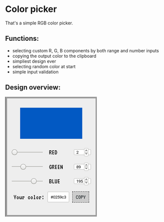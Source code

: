 # Color picker 

That's a simple RGB color picker.

## Functions:
* selecting custom R, G, B components by both range and number inputs
* copying the output color to the clipboard
* simpliest design ever
* selecting random color at start
* simple input validation

## Design overview:

![Design screenshot](image.png)


